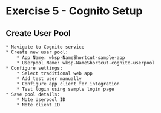 # Exercise 5 - Cognito Setup

## Create User Pool
    * Navigate to Cognito service
    * Create new user pool:
        * App Name: wksp-NameShortcut-sample-app
        * Userpool Name: wksp-NameShortcut-cognito-userpool
    * Configure settings:
        * Select traditional web app
        * Add test user manually
        * Configure app client for integration
        * Test login using sample login page
    * Save pool details:
        * Note Userpool ID
        * Note client ID